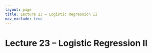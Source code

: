 ```yaml
---
layout: page
title: Lecture 23 – Logistic Regression II
nav_exclude: true
---
```


# Lecture 23 – Logistic Regression II

<!-- Presented by Joseph Gonzalez

Content by many dedicated Data 100 instructors at UC Berkeley. See our [Acknowledgments](../../acks) page.

- [slides](https://docs.google.com/presentation/d/11hToYsEHvNlI5hz6XGaIhcSYGcMQPp-m03gBHZsA_KY/edit?usp=sharing){:target="_blank"}
- [code](https://data100.datahub.berkeley.edu/hub/user-redirect/git-pull?repo=https%3A%2F%2Fgithub.com%2FDS-100%2Fsp25-student&urlpath=lab%2Ftree%2Fsp25-student%2Flecture%2Flec23%2Flec23.ipynb&branch=main){:target="_blank"}
- [code HTML](../../resources/assets/lectures/lec23/lec23.html)
- [recording](https://youtu.be/wrBkM0uzJ1s){:target="_blank"} -->
